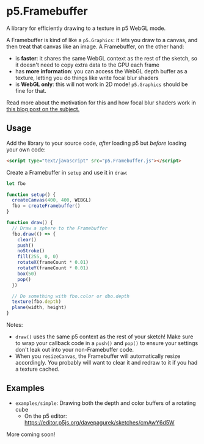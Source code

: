# p5.Framebuffer

A library for efficiently drawing to a texture in p5 WebGL mode.

A Framebuffer is kind of like a `p5.Graphics`: it lets you draw to a canvas, and then treat that canvas like an image. A Framebuffer, on the other hand:
- is **faster**: it shares the same WebGL context as the rest of the sketch, so it doesn't need to copy extra data to the GPU each frame
- has **more information**: you can access the WebGL depth buffer as a texture, letting you do things like write focal blur shaders
- is **WebGL only**: this will not work in 2D mode! `p5.Graphics` should be fine for that.

Read more about the motivation for this and how focal blur shaders work in <a href="https://www.davepagurek.com/blog/depth-of-field/">this blog post on the subject.</a>

## Usage

Add the library to your source code, *after* loading p5 but *before* loading your own code:

```html
<script type="text/javascript" src="p5.Framebuffer.js"></script>
```

Create a Framebuffer in `setup` and use it in `draw`:

```js
let fbo

function setup() {
  createCanvas(400, 400, WEBGL)
  fbo = createFramebuffer()
}

function draw() {
  // Draw a sphere to the Framebuffer
  fbo.draw(() => {
    clear()
    push()
    noStroke()
    fill(255, 0, 0)
    rotateX(frameCount * 0.01)
    rotateY(frameCount * 0.01)
    box(50)
    pop()
  })

  // Do something with fbo.color or dbo.depth
  texture(fbo.depth)
  plane(width, height)
}
```

Notes:
- `draw()` uses the same p5 context as the rest of your sketch! Make sure to wrap your callback code in a `push()` and `pop()` to ensure your settings don't leak out into your non-Framebuffer code.
- When you `resizeCanvas`, the Framebuffer will automatically resize accordingly. You probably will want to clear it and redraw to it if you had a texture cached.

## Examples
- `examples/simple`: Drawing both the depth and color buffers of a rotating cube
  - On the p5 editor: https://editor.p5js.org/davepagurek/sketches/cmAwY6d5W

More coming soon!
